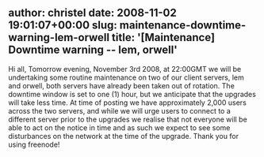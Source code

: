 author: christel
date: 2008-11-02 19:01:07+00:00
slug: maintenance-downtime-warning-lem-orwell
title: '[Maintenance] Downtime warning -- lem, orwell'
---

Hi all,
Tomorrow evening, November 3rd 2008, at 22:00GMT we will be undertaking some routine maintenance on two of our client servers, lem and orwell, both servers have already been taken out of rotation. The downtime window is set to one (1) hour, but we anticipate that the upgrades will take less time. At time of posting we have approximately 2,000 users across the two servers, and while we will urge users to connect to a different server prior to the upgrades we realise that not everyone will be able to act on the notice in time and as such we expect to see some disturbances on the network at the time of the upgrade.
Thank you for using freenode!
